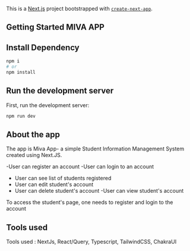 This is a [Next.js](https://nextjs.org) project bootstrapped with [`create-next-app`](https://nextjs.org/docs/app/api-reference/cli/create-next-app).

## Getting Started MIVA APP


## Install Dependency 
```bash
npm i 
# or
npm install
```

## Run the development server
First, run the development server:

```bash
npm run dev

```

## About the app

The app is Miva App- a simple Student Information Management System created using Next.JS.

-User can register an account
-User can login to an account
- User can see list of students registered
- User can edit student's account
- User can delete student's account
-User can view student's account


To access the student's page, one needs to register and login to the account

## Tools used
Tools used : NextJs, React/Query, Typescript, TailwindCSS, ChakraUI 


